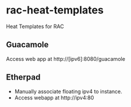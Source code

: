 # rac-heat-templates
Heat Templates for RAC

## Guacamole
Access web app at http://<span></span>[ipv6]:8080/guacamole

## Etherpad
* Manually associate floating ipv4 to instance.
* Access webapp at http://<span></span>ipv4:80
